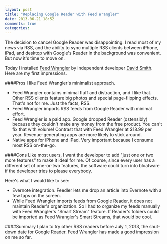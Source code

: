 ```yaml
---
layout: post
title: "Replacing Google Reader with Feed Wrangler"
date: 2013-06-21 18:52
comments: true
categories: 
---
```

The decision to cancel Google Reader was disappointing. I read most of my news via RSS, and the ability to sync multiple RSS clients between iPhone, iPad, and desktop with Google's Reader in the background was convenient. But now it's time to move on.

Today I installed [Feed Wrangler](http://feedwrangler.net) by independent developer [David Smith](http://david-smith.org/apps/). Here are my first impressions. 

####Pros
I like Feed Wrangler's minimalist approach. 
* Feed Wrangler contains minimal fluff and distraction, and I like that. Other RSS clients feature big photos and special page-flipping effects. That's not for me. Just the facts, RSS.
* Feed Wrangler imports RSS feeds from Google Reader with minimal effort. 
* Feed Wrangler is a paid app. Google dropped Reader (ostensibly) because they couldn't make any money from the free product. You can't fix that with volume! Contrast that with Feed Wrangler at $18.99 per year. Revenue-generating apps are more likely to stick around.
* Native apps for iPhone and iPad. Very important because I consume most RSS on-the-go.

####Cons
Like most users, I want the developer to add "just one or two more features" to make it ideal for me. Of course, since every user has a different set of one-or-two features, the software could turn into bloatware if the developer tries to please everybody.

Here's what I would like to see:
* Evernote integration. Feedler lets me drop an article into Evernote with a few taps on the screen. 
* While Feed Wrangler imports feeds from Google Reader, it does not maintain Reader's organization. So I had to organize my feeds manually with Feed Wrangler's "Smart Stream" feature. If Reader's folders could be imported as Feed Wrangler's Smart Streams, that would be cool.

####Summary
I plan to try other RSS readers before July 1, 2013, the shut-down date for Google Reader. Feed Wrangler has made a good impression on me so far.





